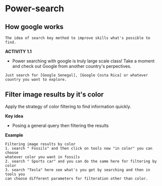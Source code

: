 # Power-search


## How google works
```
The idea of search key method to improve skills what's possible to find.
```
**ACTIVITY 1.1**
+ Power searching with google is truly large scale class! Take a moment and check out Google from another country's perpectives.
```
Just search for [Google Senegal], [Google Costa Rica] or whatever country you want to explore.
```
## Filter image results by it's color
Apply the strategy of color filtering to find information quickly.

**Key idea**
+ Posing a general query then filtering the results

**Example**
```
Filtering image results by color
1. search " Fossils" and then click on tools now "in color" you can choose 
whatever color you want in fossils
2. search " Sports car" and you can do the same here for filtering by color
3. search "Tesla" here see what's you get by searching and then in tools you 
can choose different parameters for filteration other than color.

```





